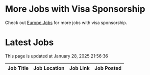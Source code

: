 # More Jobs with Visa Sponsorship

Check out [Europe Jobs](https://github.com/sureshparimi/europejobs#latest-jobs) for more jobs with visa sponsorship.

# Latest Jobs

This page is updated at January 28, 2025 21:56:36

| Job Title | Job Location | Job Link | Job Posted |
| --- | --- | --- | --- |
